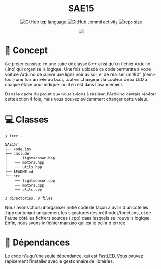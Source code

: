 <div align="center">
   
# SAE15  

![GitHub top language](https://img.shields.io/github/languages/top/NullBrunk/SAE15?style=for-the-badge)
![GitHub commit activity](https://img.shields.io/github/commit-activity/m/NullBrunk/SAE15?style=for-the-badge)
![repo size](https://img.shields.io/github/repo-size/NullBrunk/SAE15?style=for-the-badge)

<a href="https://www.youtube.com/watch?v=FXjJw4VyfFA" target="_blank">
   <img src="https://img.youtube.com/vi/FXjJw4VyfFA/0.jpg">
</a>

</div>

# 🚗 Concept

Ce projet consiste en une suite de classe C++ ainsi qu'un fichier Arduino (.ino) qui organise la logique. Une fois uploadé ce code permettra à votre voiture Arduino de suivre une ligne noir au sol, et de réaliser un 180° (demi-tour) une fois arrivée au bout, tout en changeant la couleur de sa LED à chaque étape pour indiquer ou il en est dans l'avancement.

Dans le cadre du projet que nous avions à réaliser, l'Arduino devrais répéter cette action 4 fois, mais vous pouvez évidemment changer cette valeur.

# 💻 Classes
```bash
❯ tree .

SAE15/
├── code.ino
├── include
│   ├── lightsensor.hpp
│   ├── motors.hpp
│   └── utils.hpp
├── README.md
└── src
    ├── lightsensor.cpp
    ├── motors.cpp
    └── utils.cpp

3 directories, 8 files
```

Nous avons choisi d'organiser notre code de façon à avoir d'un coté les .hpp contenant uniquement les signatures des méthodes/fonctions, et de l'autre côté les fichiers sources (.cpp) dans lesquels se trouve la logique.
Enfin, nous avons le fichier main.ino qui est le point d'entrée.

# 🧾 Dépendances
Le code n'a qu'une seule dépendance, qui est FastLED. Vous pouvez rapidement l'installer avec le gestionnaire de librairies.
